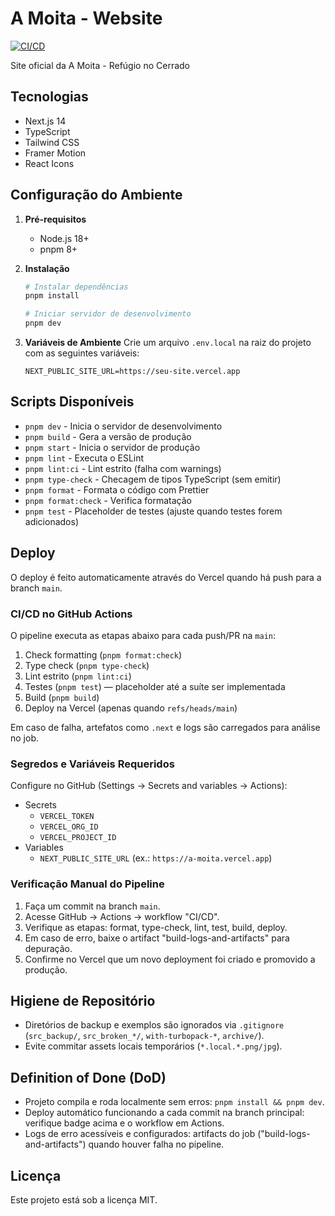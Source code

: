 # A Moita - Website

[![CI/CD](https://github.com/gomescarlosjunior/a-moita-v2/actions/workflows/ci-cd.yml/badge.svg?branch=main)](https://github.com/gomescarlosjunior/a-moita-v2/actions/workflows/ci-cd.yml)

Site oficial da A Moita - Refúgio no Cerrado

## Tecnologias

- Next.js 14
- TypeScript
- Tailwind CSS
- Framer Motion
- React Icons

## Configuração do Ambiente

1. **Pré-requisitos**
   - Node.js 18+
   - pnpm 8+

2. **Instalação**

   ```bash
   # Instalar dependências
   pnpm install

   # Iniciar servidor de desenvolvimento
   pnpm dev
   ```

3. **Variáveis de Ambiente**
   Crie um arquivo `.env.local` na raiz do projeto com as seguintes variáveis:
   ```
   NEXT_PUBLIC_SITE_URL=https://seu-site.vercel.app
   ```

## Scripts Disponíveis

- `pnpm dev` - Inicia o servidor de desenvolvimento
- `pnpm build` - Gera a versão de produção
- `pnpm start` - Inicia o servidor de produção
- `pnpm lint` - Executa o ESLint
- `pnpm lint:ci` - Lint estrito (falha com warnings)
- `pnpm type-check` - Checagem de tipos TypeScript (sem emitir)
- `pnpm format` - Formata o código com Prettier
- `pnpm format:check` - Verifica formatação
- `pnpm test` - Placeholder de testes (ajuste quando testes forem adicionados)

## Deploy

O deploy é feito automaticamente através do Vercel quando há push para a branch `main`.

### CI/CD no GitHub Actions

O pipeline executa as etapas abaixo para cada push/PR na `main`:

1. Check formatting (`pnpm format:check`)
2. Type check (`pnpm type-check`)
3. Lint estrito (`pnpm lint:ci`)
4. Testes (`pnpm test`) — placeholder até a suíte ser implementada
5. Build (`pnpm build`)
6. Deploy na Vercel (apenas quando `refs/heads/main`)

Em caso de falha, artefatos como `.next` e logs são carregados para análise no job.

### Segredos e Variáveis Requeridos

Configure no GitHub (Settings → Secrets and variables → Actions):

- Secrets
  - `VERCEL_TOKEN`
  - `VERCEL_ORG_ID`
  - `VERCEL_PROJECT_ID`
- Variables
  - `NEXT_PUBLIC_SITE_URL` (ex.: `https://a-moita.vercel.app`)

### Verificação Manual do Pipeline

1. Faça um commit na branch `main`.
2. Acesse GitHub → Actions → workflow "CI/CD".
3. Verifique as etapas: format, type-check, lint, test, build, deploy.
4. Em caso de erro, baixe o artifact "build-logs-and-artifacts" para depuração.
5. Confirme no Vercel que um novo deployment foi criado e promovido a produção.

## Higiene de Repositório

- Diretórios de backup e exemplos são ignorados via `.gitignore` (`src_backup/`, `src_broken_*/`, `with-turbopack-*`, `archive/`).
- Evite commitar assets locais temporários (`*.local.*.png/jpg`).

## Definition of Done (DoD)

- Projeto compila e roda localmente sem erros: `pnpm install && pnpm dev`.
- Deploy automático funcionando a cada commit na branch principal: verifique badge acima e o workflow em Actions.
- Logs de erro acessíveis e configurados: artifacts do job ("build-logs-and-artifacts") quando houver falha no pipeline.

## Licença

Este projeto está sob a licença MIT.
